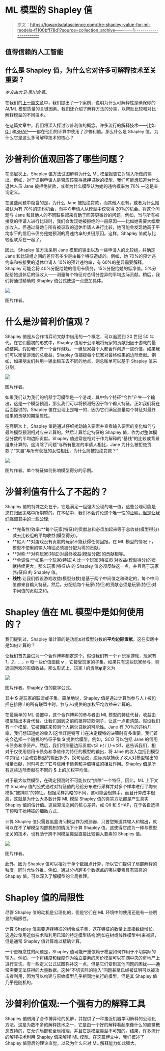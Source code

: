 # ML 模型的 Shapley 值

> 原文：<https://towardsdatascience.com/the-shapley-value-for-ml-models-f1100bff78d1?source=collection_archive---------1----------------------->

## 值得信赖的人工智能

## 什么是 Shapley 值，为什么它对许多可解释技术至关重要？

*本文由大卫·黑川合著。*

在我们的[上一篇文章](/picking-an-explainability-technique-48e807d687b9)中，我们提出了一个案例，说明为什么可解释性是确保你的 AI/ML 模型质量的关键因素。我们还介绍了解释方法的分类，以帮助比较和对比解释模型的不同技术。

在这篇文章中，我们将深入探讨沙普利值的概念。许多流行的解释技术——比如 [QII](https://ieeexplore.ieee.org/document/7546525) 和[SHAP](https://arxiv.org/abs/1705.07874)——都在他们的计算中使用了沙普利值。那么什么是 Shapley 值，为什么它是这么多可解释技术的核心？

# 沙普利价值观回答了哪些问题？

在高层次上，Shapley 值方法试图解释为什么 ML 模型报告它对输入所做的输出。例如，对于识别申请人是否应该获得抵押贷款的模型，我们可能想知道为什么退休人员 Jane 被拒绝贷款，或者为什么模型认为她的违约概率为 70% —这是查询定义。

在这些问题中隐含的是，为什么 Jane 被拒绝贷款，而其他人没有，或者为什么她被认为有 70%的违约机会，而平均申请人从模型中仅获得 20%的机会。将这个问题与 Jane 和其他人的不同联系起来有助于回答更微妙的问题。例如，当与所有被接受的申请人进行比较时，我们会发现她被拒绝的一般原因——比如她需要大幅增加收入。但通过将她与所有被录取的退休申请人进行比较，她可能会发现她高于平均水平的信用卡债务是她预测的高违约率的关键原因。这样，Shapley 值就与比较组联系在一起了。

因此，Shapley 值方法采用 Jane 模型的输出以及一些申请人的比较组，并确定 Jane 和比较组之间的差异有多少是由每个特征造成的。例如，她 70%的预计违约率和被接受的退休申请人 10%的预计违约率，有 60%的差异需要解释。Shapley 可能会将 40%分配给她的信用卡债务，15%分配给她的低净值，5%分配给她退休后的低收入——测量每个特征对总得分差异的平均边际贡献。稍后，我们将通过精确的 Shapley 值公式使这一点更加具体。

![](img/75491d991b50fbd04e7d024885d82a64.png)

图片作者。

# 什么是沙普利价值观？

Shapley 值是从合作博弈论文献中借用的一个概念，可以追溯到 20 世纪 50 年代。在它们最初的形式中，Shapley 值用于公平地将玩家的贡献归因于游戏的最终结果。假设我们有一个合作游戏，一组玩家每个人都合作创造一些价值。如果我们可以衡量游戏的总收益，Shapley 值捕捉每个玩家对最终结果的边际贡献。例如，如果朋友们共用一辆出租车去不同的地点，则总账单可以基于 Shapley 值来分割。

![](img/c410f44ce98afa4eeca6fbf140ca6699.png)

图片作者。

如果我们认为我们的机器学习模型是一个游戏，其中各个特征“合作”产生一个输出，这是一个模型预测，那么我们可以将预测归因于每个输入特征。正如我们将在后面探讨的，Shapley 值在公理上是唯一的，因为它们满足测量每个特征对最终结果的贡献的期望属性。

在高层次上，Shapley 值是通过仔细扰动输入要素并查看输入要素的变化如何与最终模型预测相对应来计算的。然后计算给定特征的 Shapley 值，作为对整体模型分数的平均边际贡献。Shapley 值通常是相对于作为解释的“基线”的比较或背景组来计算的，这消除了问题“与所有批准的申请人相比，Jane 为什么被拒绝贷款？”来自“与所有获批的女性相比，为什么简被拒绝贷款？”

![](img/ce198041d704498c281b05c82377c298.png)

图片作者。单个特征如何影响模型得分的示例。

# 沙普利值有什么了不起的？

Shapley 值的特殊之处在于，它是满足一组强大公理的唯一值，这些公理可能是您在归因策略中所期望的。在本帖中，我们不会讨论这个唯一性的[证明，但是让我们强调其中的一些公理:](https://link.springer.com/article/10.1007/BF01769885)

*   **完备性/效率:**每个玩家(特征)的贡献总和必须加起来等于总收益(模型得分)减去比较组的平均收益(模型得分)。
*   **假人:**对游戏没有贡献的玩家不能获得任何回报。在 ML 模型的情况下，模型不使用的输入特征必须被分配为零的贡献。
*   **对称:**对称玩家(特征)对最终收益(模型分数)的贡献相等。
*   **单调性:**如果一个玩家(特征)A 比一个玩家(特征)B 对收益(模型得分)的贡献持续更大，那么玩家(特征)A 的 Shapley 值必须反映这一点，并且高于玩家(特征)B 的 Shapley 值。
*   **线性**:让我们假设游戏收益(模型分数)是基于两个中间值之和确定的，每个中间值都来自输入特征。然后，分配给每个玩家(特征)的贡献必须是玩家(特征)对中间值的贡献之和。

# Shapley 值在 ML 模型中是如何使用的？

我们提到过，Shapley 值计算的是功能𝒙对模型分数的**平均边际贡献**。这在实践中是如何计算的？

让我们首先尝试为一个合作博弈制定这个。假设我们有一个 *n* 玩家游戏，玩家有 *1，2，…，n* 和一些价值函数 ***v*** ，它接受玩家的子集，如果只有这些玩家参与，则返回游戏的实值收益。那么形式上，玩家 *i* 的贡献**φ**定义为

![](img/0408b39b7e66381239a31c0c090290f8.png)

图片作者。Shapley 值的数学公式。

其中 **S** 是玩家的联盟或子集。简单地说，Shapley 值是通过计算当参与人 *i* 被包括在排除 *i* 的所有联盟中时，参与人*I*提供的加权平均收益来计算的。

在最简单的 ML 设置中，这个合作博弈的参与者由 ML 模型的特征代替，收益由模型输出本身代替。让我们回到之前的抵押贷款例子，让这一点更清楚。假设我们有一个模型，它被训练来预测个人拖欠贷款的可能性。Jane 有 70%的违约几率，我们想知道她的收入(这恰好是特写 *i* )在决定模特的决策时有多重要。我们首先会选择一个随机的特征子集 **S** 提供给模型。例如，SCO 可以包括 Jane 的信用卡债务和净资产。然后，我们将测量边际贡献*v(S ∨{ I })-v(S)*，这告诉我们，相对于仅使用信用卡债务和净值作为特征的模型的输出，将 Jane 的收入包括到模型中(特征 *i* )会改变模型的输出多少。换句话说，边际贡献捕获了收入对模型输出的增量贡献，同时考虑了它与信用卡债务和净值特征的相互作用。Shapley 值是所有这些边际贡献在不同的 **S** 上的加权平均值。

对于最大似然模型，在确定预测时不可能仅仅“排除”一个特征。因此，ML 上下文中 Shapley 值的公式通过对特征值的经验分布进行采样并对多个样本进行平均来模拟“被排除”的特征。根据采样策略的不同，这可能会很棘手，而且计算成本很高，这就是为什么大多数计算 ML 模型 Shapley 值的真实方法都是产生真实 Shapley 值的估计值。这些算法之间的核心差异，如 QII 和 SHAP，在于各自选择干预和干扰特征的细微方式。

计算 Shapley 值只需要黑盒访问模型作为预测器，只要您知道其输入和输出，就可以在不了解模型内部机制的情况下计算 Shapley 值。这使得它成为一种与模型无关的技术，也有助于跨不同模型类型直接比较输入要素的 Shapley 值。

![](img/cbad192560fbe884e7f2f60d69b496eb.png)

图片作者。

此外，因为 Shapley 值可以相对于单个数据点计算，所以它们提供了局部解释的粒度，同时允许外推。例如，通过分析跨多个数据点的哪些要素具有较高的 Shapley 值，可以深入了解模型的全局推理。

# Shapley 值的局限性

尽管 Shapley 值的动机是公理化的，但是它们在 ML 环境中的使用还是有一些明显的局限性。

计算 Shapley 值需要选择特征的组合或子集，这在特征的数量上呈指数级增长。这通过使用近似技术和利用已知的特定模型结构(例如在树或线性模型中)来减轻，但是通常 Shapley 值计算难以精确计算。

一个更概念性的问题是，Shapley 值可能严重依赖于模型如何作用于不切实际的输入。例如，一个将纬度和经度作为独立要素的房价模型可以在湖中央的房地产上进行查询。有一些定义公式试图弥补这一点，但是它们受到其他问题的困扰——通常需要无法获得的大量数据。这种“不切实际的输入”问题甚至已经被证明可以被攻击者利用，因为可以构建与原始模型几乎相同地执行的模型，但是其 Shapley 值几乎是随机的。

# 沙普利价值观:一个强有力的解释工具

Shapley 值借用了合作博弈论的见解，并提供了一种接近机器学习解释的公理化方法。这是为数不多的解释技术之一，它是由一个好的解释看起来像什么的直觉概念支持的，它允许局部和全局推理，并且它是模型类型不可知的。结果，许多流行的解释技术利用 Shapley 值来解释 ML 模型。在这篇博文中，我们概述了 Shapley 值背后的理论直觉，以及为什么它对 ML 解释能力如此强大。